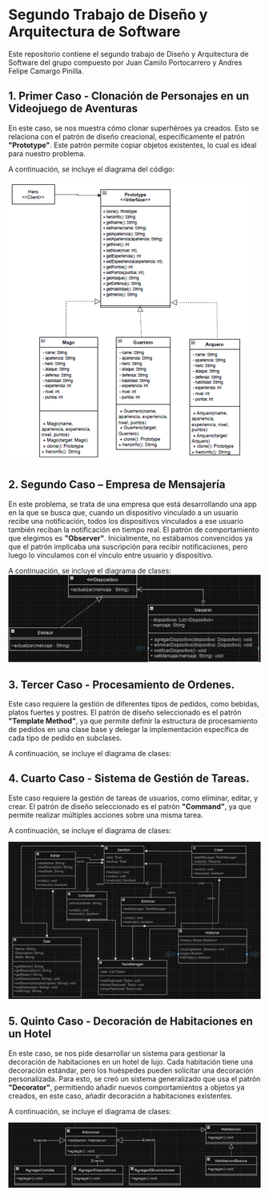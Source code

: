 # Segundo Trabajo de Diseño y Arquitectura de Software

Este repositorio contiene el segundo trabajo de Diseño y Arquitectura de Software del grupo compuesto por Juan Camilo Portocarrero y Andres Felipe Camargo Pinilla.

## 1. Primer Caso - Clonación de Personajes en un Videojuego de Aventuras

En este caso, se nos muestra cómo clonar superhéroes ya creados. Esto se relaciona con el patrón de diseño creacional, específicamente el patrón **"Prototype"**. Este patrón permite copiar objetos existentes, lo cual es ideal para nuestro problema.

A continuación, se incluye el diagrama del código:

![image](https://github.com/Andrescampi/DisenoYArquitectura/blob/master/caso1.png)


## 2. Segundo Caso – Empresa de Mensajería

En este problema, se trata de una empresa que está desarrollando una app en la que se busca que, cuando un dispositivo vinculado a un usuario recibe una notificación, todos los dispositivos vinculados a ese usuario también reciban la notificación en tiempo real. El patrón de comportamiento que elegimos es **"Observer"**. Inicialmente, no estábamos convencidos ya que el patrón implicaba una suscripción para recibir notificaciones, pero luego lo vinculamos con el vínculo entre usuario y dispositivo.

A continuación, se incluye el diagrama de clases:
![image](https://github.com/Andrescampi/DisenoYArquitectura/blob/master/caso2.png)



## 3. Tercer Caso - Procesamiento de Ordenes.

Este caso requiere la gestión de diferentes tipos de pedidos, como bebidas, platos fuertes y postres. El patrón de diseño seleccionado es el patrón **"Template Method"**, ya que permite definir la estructura de procesamiento de pedidos en una clase base y delegar la implementación específica de cada tipo de pedido en subclases.

A continuación, se incluye el diagrama de clases:

## 4. Cuarto Caso - Sistema de Gestión de Tareas.

Este caso requiere la gestión de tareas de usuarios, como eliminar, editar, y crear. El patrón de diseño seleccionado es el patrón **"Command"**, ya que permite realizar múltiples acciones sobre una misma tarea.

A continuación, se incluye el diagrama de clases:

![image](https://github.com/Andrescampi/DisenoYArquitectura/blob/master/caso3.png)


## 5. Quinto Caso - Decoración de Habitaciones en un Hotel

En este caso, se nos pide desarrollar un sistema para gestionar la decoración de habitaciones en un hotel de lujo. Cada habitación tiene una decoración estándar, pero los huéspedes pueden solicitar una decoración personalizada. Para esto, se creó un sistema generalizado que usa el patrón **"Decorator"**, permitiendo añadir nuevos comportamientos a objetos ya creados, en este caso, añadir decoración a habitaciones existentes.

A continuación, se incluye el diagrama de clases:

![image](https://github.com/Andrescampi/DisenoYArquitectura/blob/master/caso5.png)

